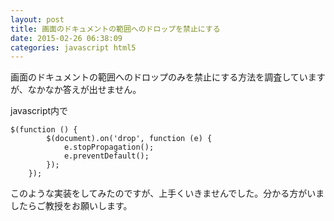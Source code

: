 ```yaml
---
layout: post
title: 画面のドキュメントの範囲へのドロップを禁止にする
date: 2015-02-26 06:38:09
categories: javascript html5
---
```

<p>画面のドキュメントの範囲へのドロップのみを禁止にする方法を調査していますが、なかなか答えが出せません。</p>

<p>javascript内で</p>

<pre><code>$(function () {
        $(document).on('drop', function (e) {
            e.stopPropagation();
            e.preventDefault();
        });
    });
</code></pre>

<p>このような実装をしてみたのですが、上手くいきませんでした。分かる方がいましたらご教授をお願いします。</p>
